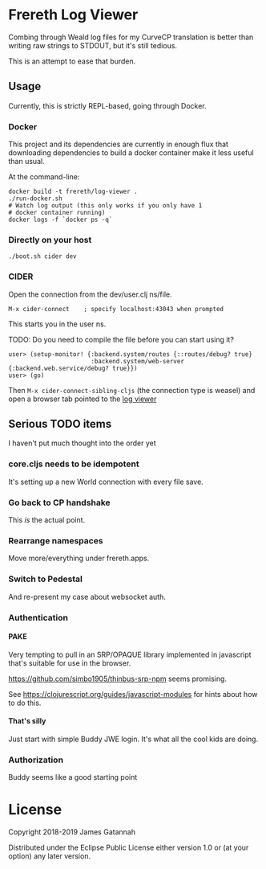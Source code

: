 # Frereth Log Viewer

Combing through Weald log files for my CurveCP translation is better
than writing raw strings to STDOUT, but it's still tedious.

This is an attempt to ease that burden.

## Usage

Currently, this is strictly REPL-based, going through Docker.

### Docker

This project and its dependencies are currently in enough flux that
downloading dependencies to build a docker container make it less
useful than usual.

At the command-line:

    docker build -t frereth/log-viewer .
    ./run-docker.sh
    # Watch log output (this only works if you only have 1
    # docker container running)
    docker logs -f `docker ps -q`

### Directly on your host

    ./boot.sh cider dev

### CIDER

Open the connection from the dev/user.clj ns/file.

    M-x cider-connect    ; specify localhost:43043 when prompted

This starts you in the user ns.

TODO: Do you need to compile the file before you can start using it?

    user> (setup-monitor! {:backend.system/routes {::routes/debug? true}
                           :backend.system/web-server {:backend.web.service/debug? true}})
    user> (go)

Then `M-x cider-connect-sibling-cljs` (the connection type is weasel)
and open a browser tab pointed to the
[log viewer](http://localhost:10555/index)

## Serious TODO items

I haven't put much thought into the order yet

### core.cljs needs to be idempotent

It's setting up a new World connection with every file save.

### Go back to CP handshake

This *is* the actual point.

### Rearrange namespaces

Move more/everything under frereth.apps.

### Switch to Pedestal

And re-present my case about websocket auth.

### Authentication

#### PAKE

Very tempting to pull in an SRP/OPAQUE library implemented in
javascript that's suitable for use in the browser.

https://github.com/simbo1905/thinbus-srp-npm seems promising.

See https://clojurescript.org/guides/javascript-modules for hints about
how to do this.

#### That's silly

Just start with simple Buddy JWE login. It's what all the cool kids are
doing.

### Authorization

Buddy seems like a good starting point

# License

Copyright 2018-2019 James Gatannah

Distributed under the Eclipse Public License either version 1.0 or (at your option) any later version.
